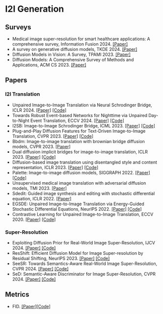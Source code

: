 # I2I Generation
## Surveys
+ Medical image super-resolution for smart healthcare applications: A comprehensive survey, Information Fusion 2024. [[Paper]](https://dclibrary.mbzuai.ac.ae/cgi/viewcontent.cgi?article=1686&context=mlfp)
+ A survey on generative diffusion models, TKDE 2024. [[Paper]](https://ieeexplore.ieee.org/stamp/stamp.jsp?arnumber=10419041&casa_token=c3kdanjs_mQAAAAA:8maYnknRylZZg6PfsatG2dZNoHcek6NHuUjOMSqHHCuScAoZTipDX6ZJ6w7sTlER5qM5WlsOH5xG&tag=1)
+ Diffusion Models in Vision: A Survey, TPAMI 2023. [[Paper]](https://ieeexplore.ieee.org/stamp/stamp.jsp?arnumber=10081412&casa_token=pWYel0SgBkMAAAAA:pZSLu9bJ5VcBfM4WE0gwFIngfHIL0MOiWA5W3qpUSEuJ21QVr8fdA8FyYCoGQ2LssUYkFkSxXA&tag=1)
+ Diffusion Models: A Comprehensive Survey of Methods and Applications, ACM CS 2023. [[Paper]](https://dl.acm.org/doi/pdf/10.1145/3626235?casa_token=lwbnFdi3sZkAAAAA:569SWusI_OTBejMIKPRfKRWHXY6feI8sI0tJhiZoRKaVPpFhfk5b8Y8d1trmderA2OkrhgAlD2Z2)
## Papers
### I2I Translation
+ Unpaired Image-to-Image Translation via Neural Schrodinger Bridge, ICLR 2024. [[Paper]](https://arxiv.org/pdf/2305.15086) [[Code]](https://github.com/cyclomon/UNSB)
+ Towards Robust Event-based Networks for Nighttime via Unpaired Day-to-Night Event Translation, ECCV 2024. [[Paper]](https://arxiv.org/pdf/2407.10703) [[Code]](https://github.com/jeongyh98/UDNET)
+ I2SB: Image-to-Image Schrodinger Bridge, ICML 2023. [[Paper]](https://arxiv.org/pdf/2302.05872) [[Code]](https://i2sb.github.io/)
+ Plug-and-Play Diffusion Features for Text-Driven Image-to-Image Translation, CVPR 2023. [[Paper]](https://openaccess.thecvf.com/content/CVPR2023/papers/Tumanyan_Plug-and-Play_Diffusion_Features_for_Text-Driven_Image-to-Image_Translation_CVPR_2023_paper.pdf) [[Code]](https://github.com/MichalGeyer/plug-and-play)
+ Bbdm: Image-to-image translation with brownian bridge diffusion models, CVPR 2023. [[Paper]](https://openaccess.thecvf.com/content/CVPR2023/papers/Li_BBDM_Image-to-Image_Translation_With_Brownian_Bridge_Diffusion_Models_CVPR_2023_paper.pdf)
+ Dual diffusion implicit bridges for image-to-image translation, ICLR 2023. [[Paper]](https://arxiv.org/pdf/2203.08382) [[Code]](https://github.com/suxuann/ddib/)
+ Diffusion-based image translation using disentangled style and content representation, ICLR 2023. [[Paper]](https://arxiv.org/pdf/2209.15264) [[Code]](https://github.com/cyclomon/DiffuseIT)
+ Palette: Image-to-image diffusion models, SIGGRAPH 2022. [[Paper]](https://dl.acm.org/doi/pdf/10.1145/3528233.3530757) [[Code]](https://diffusion-palette.github.io/)
+ Unsupervised medical image translation with adversarial diffusion models, TMI 2023. [[Paper]](https://ieeexplore.ieee.org/document/10167641?reason=concurrency)
+ Sdedit: Guided image synthesis and editing with stochastic differential equation, ICLR 2022. [[Paper]](https://arxiv.org/pdf/2108.01073)
+ EGSDE: Unpaired Image-to-Image Translation via Energy-Guided Stochastic Differential Equations, NeurIPS 2022. [[Paper]](https://proceedings.neurips.cc/paper_files/paper/2022/file/177d68f4adef163b7b123b5c5adb3c60-Paper-Conference.pdf) [[Code]](https://github.com/ML-GSAI/EGSDE)
+ Contrastive Learning for Unpaired Image-to-Image Translation, ECCV 2020. [[Paper]](https://arxiv.org/pdf/2007.15651) [[Code]](https://github.com/taesungp/contrastive-unpaired-translation?tab=readme-ov-file)
### Super-Resolution
+ Exploiting Diffusion Prior for Real-World Image Super-Resolution, IJCV 2024. [[Paper]](https://link.springer.com/article/10.1007/s11263-024-02168-7) [[Code]](https://github.com/IceClear/StableSR)
+ ResShift: Efficient Diffusion Model for Image Super-resolution by Residual Shifting, NeurIPS 2023. [[Paper]](https://proceedings.neurips.cc/paper_files/paper/2023/file/2ac2eac5098dba08208807b65c5851cc-Paper-Conference.pdf) [[Code]](https://github.com/zsyOAOA/ResShift)
+ SeeSR: Towards Semantics-Aware Real-World Image Super-Resolution, CVPR 2024. [[Paper]](https://openaccess.thecvf.com/content/CVPR2024/papers/Wu_SeeSR_Towards_Semantics-Aware_Real-World_Image_Super-Resolution_CVPR_2024_paper.pdf) [[Code]](https://github.com/cswry/SeeSR)
+ SeD: Semantic-Aware Discriminator for Image Super-Resolution, CVPR 2024. [[Paper]](https://openaccess.thecvf.com/content/CVPR2024/papers/Li_SeD_Semantic-Aware_Discriminator_for_Image_Super-Resolution_CVPR_2024_paper.pdf) [[Code]](https://github.com/lbc12345/SeD)
## Metrics
+ FID. [[Paper]](https://arxiv.org/pdf/1711.10337)[[Code]](https://github.com/mseitzer/pytorch-fid)
